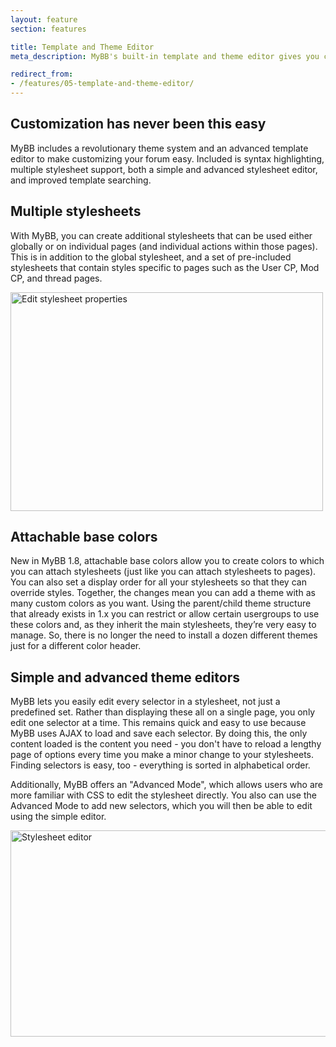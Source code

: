 ```yaml
---
layout: feature
section: features

title: Template and Theme Editor
meta_description: MyBB's built-in template and theme editor gives you complete control over your forum's design.

redirect_from:
- /features/05-template-and-theme-editor/
---
```

## Customization has never been this easy

MyBB includes a revolutionary theme system and an advanced template editor to make customizing your forum easy. Included is syntax highlighting, multiple stylesheet support, both a simple and advanced stylesheet editor, and improved template searching.

## Multiple stylesheets

With MyBB, you can create additional stylesheets that can be used either globally or on individual pages (and individual actions within those pages). This is in addition to the global stylesheet, and a set of pre-included stylesheets that contain styles specific to pages such as the User CP, Mod CP, and thread pages.

<p class="tourScreenshot"><a href="{{ site.baseurl }}/assets/images/tour/template-themes/stylesheets.png" class="fancybox" title="Customizing your forum has been made easy, even for those with no previous design experience."><img alt="Edit stylesheet properties" src="{{ site.baseurl }}/assets/images/tour/template-themes/stylesheets.png" width="500" height="350" /></a></p>

## Attachable base colors

New in MyBB 1.8, attachable base colors allow you to create colors to which you can attach stylesheets (just like you can attach stylesheets to pages). You can also set a display order for all your stylesheets so that they can override styles. Together, the changes mean you can add a theme with as many custom colors as you want. Using the parent/child theme structure that already exists in 1.x you can restrict or allow certain usergroups to use these colors and, as they inherit the main stylesheets, they’re very easy to manage. So, there is no longer the need to install a dozen different themes just for a different color header.

## Simple and advanced theme editors

MyBB lets you easily edit every selector in a stylesheet, not just a predefined set. Rather than displaying these all on a single page, you only edit one selector at a time. This remains quick and easy to use because MyBB uses AJAX to load and save each selector. By doing this, the only content loaded is the content you need - you don't have to reload a lengthy page of options every time you make a minor change to your stylesheets. Finding selectors is easy, too - everything is sorted in alphabetical order.

Additionally, MyBB offers an "Advanced Mode", which allows users who are more familiar with CSS to edit the stylesheet directly. You also can use the Advanced Mode to add new selectors, which you will then be able to edit using the simple editor.</p>

<p class="tourScreenshot"><a href="{{ site.baseurl }}/assets/images/tour/template-themes/theme-editor.png" class="fancybox" title="The simple theme editor makes both designing themes and learning CSS an enjoyable experience."><img alt="Stylesheet editor" src="{{ site.baseurl }}/assets/images/tour/template-themes/theme-editor.png" width="600" height="330" /></a></p>
